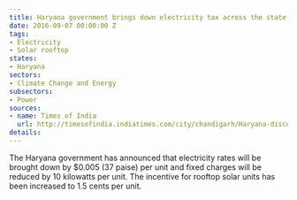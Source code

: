 ```yaml
---
title: Haryana government brings down electricity tax across the state
date: 2016-09-07 00:00:00 Z
tags:
- Electricity
- Solar rooftop
states:
- Haryana
sectors:
- Climate Change and Energy
subsectors:
- Power
sources:
- name: Times of India
  url: http://timesofindia.indiatimes.com/city/chandigarh/Haryana-discoms-to-bill-consumers-at-lower-rates-from-current-billing-cycle/articleshow/54006733.cms
details: 
---
```


The Haryana government has announced that electricity rates will be brought down by $0.005 (37 paise) per unit and fixed charges will be reduced by 10 kilowatts per unit. The incentive for rooftop solar units has been increased to 1.5 cents per unit.
